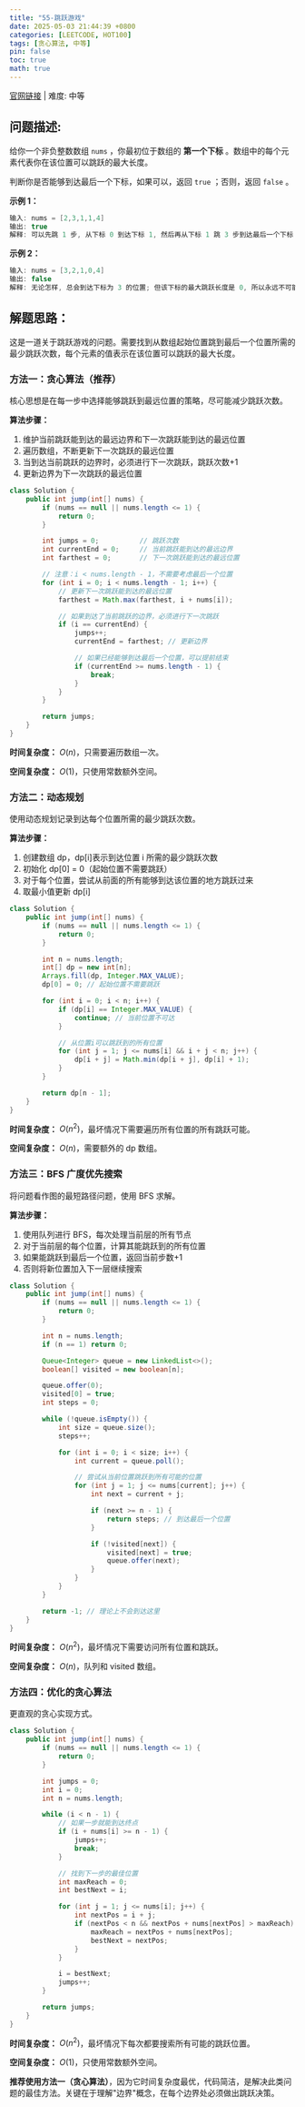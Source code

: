 ```yaml
---
title: "55-跳跃游戏"
date: 2025-05-03 21:44:39 +0800
categories: [LEETCODE, HOT100]
tags: [贪心算法, 中等]
pin: false
toc: true
math: true
---
```


[官网链接](https://leetcode.cn/problems/jump-game/) \| 难度: 中等

## 问题描述:

给你一个非负整数数组 `nums` ，你最初位于数组的 **第一个下标** 。数组中的每个元素代表你在该位置可以跳跃的最大长度。

判断你是否能够到达最后一个下标，如果可以，返回 `true` ；否则，返回 `false` 。

**示例 1：**

```java
输入: nums = [2,3,1,1,4]
输出: true
解释: 可以先跳 1 步, 从下标 0 到达下标 1, 然后再从下标 1 跳 3 步到达最后一个下标
```

**示例 2：**

```java
输入: nums = [3,2,1,0,4]
输出: false
解释: 无论怎样, 总会到达下标为 3 的位置; 但该下标的最大跳跃长度是 0, 所以永远不可能到达最后一个下标
```

## 解题思路：

这是一道关于跳跃游戏的问题。需要找到从数组起始位置跳到最后一个位置所需的最少跳跃次数，每个元素的值表示在该位置可以跳跃的最大长度。

### 方法一：贪心算法（推荐）

核心思想是在每一步中选择能够跳跃到最远位置的策略，尽可能减少跳跃次数。

**算法步骤：**

1. 维护当前跳跃能到达的最远边界和下一次跳跃能到达的最远位置
2. 遍历数组，不断更新下一次跳跃的最远位置
3. 当到达当前跳跃的边界时，必须进行下一次跳跃，跳跃次数+1
4. 更新边界为下一次跳跃的最远位置

```java
class Solution {
    public int jump(int[] nums) {
        if (nums == null || nums.length <= 1) {
            return 0;
        }

        int jumps = 0;          // 跳跃次数
        int currentEnd = 0;     // 当前跳跃能到达的最远边界
        int farthest = 0;       // 下一次跳跃能到达的最远位置

        // 注意：i < nums.length - 1，不需要考虑最后一个位置
        for (int i = 0; i < nums.length - 1; i++) {
            // 更新下一次跳跃能到达的最远位置
            farthest = Math.max(farthest, i + nums[i]);

            // 如果到达了当前跳跃的边界，必须进行下一次跳跃
            if (i == currentEnd) {
                jumps++;
                currentEnd = farthest; // 更新边界

                // 如果已经能够到达最后一个位置，可以提前结束
                if (currentEnd >= nums.length - 1) {
                    break;
                }
            }
        }

        return jumps;
    }
}
```

**时间复杂度：** $O(n)$，只需要遍历数组一次。

**空间复杂度：** $O(1)$，只使用常数额外空间。

### 方法二：动态规划

使用动态规划记录到达每个位置所需的最少跳跃次数。

**算法步骤：**

1. 创建数组 dp，dp[i]表示到达位置 i 所需的最少跳跃次数
2. 初始化 dp[0] = 0（起始位置不需要跳跃）
3. 对于每个位置，尝试从前面的所有能够到达该位置的地方跳跃过来
4. 取最小值更新 dp[i]

```java
class Solution {
    public int jump(int[] nums) {
        if (nums == null || nums.length <= 1) {
            return 0;
        }

        int n = nums.length;
        int[] dp = new int[n];
        Arrays.fill(dp, Integer.MAX_VALUE);
        dp[0] = 0; // 起始位置不需要跳跃

        for (int i = 0; i < n; i++) {
            if (dp[i] == Integer.MAX_VALUE) {
                continue; // 当前位置不可达
            }

            // 从位置i可以跳跃到的所有位置
            for (int j = 1; j <= nums[i] && i + j < n; j++) {
                dp[i + j] = Math.min(dp[i + j], dp[i] + 1);
            }
        }

        return dp[n - 1];
    }
}
```

**时间复杂度：** $O(n^2)$，最坏情况下需要遍历所有位置的所有跳跃可能。

**空间复杂度：** $O(n)$，需要额外的 dp 数组。

### 方法三：BFS 广度优先搜索

将问题看作图的最短路径问题，使用 BFS 求解。

**算法步骤：**

1. 使用队列进行 BFS，每次处理当前层的所有节点
2. 对于当前层的每个位置，计算其能跳跃到的所有位置
3. 如果能跳跃到最后一个位置，返回当前步数+1
4. 否则将新位置加入下一层继续搜索

```java
class Solution {
    public int jump(int[] nums) {
        if (nums == null || nums.length <= 1) {
            return 0;
        }

        int n = nums.length;
        if (n == 1) return 0;

        Queue<Integer> queue = new LinkedList<>();
        boolean[] visited = new boolean[n];

        queue.offer(0);
        visited[0] = true;
        int steps = 0;

        while (!queue.isEmpty()) {
            int size = queue.size();
            steps++;

            for (int i = 0; i < size; i++) {
                int current = queue.poll();

                // 尝试从当前位置跳跃到所有可能的位置
                for (int j = 1; j <= nums[current]; j++) {
                    int next = current + j;

                    if (next >= n - 1) {
                        return steps; // 到达最后一个位置
                    }

                    if (!visited[next]) {
                        visited[next] = true;
                        queue.offer(next);
                    }
                }
            }
        }

        return -1; // 理论上不会到达这里
    }
}
```

**时间复杂度：** $O(n^2)$，最坏情况下需要访问所有位置和跳跃。

**空间复杂度：** $O(n)$，队列和 visited 数组。

### 方法四：优化的贪心算法

更直观的贪心实现方式。

```java
class Solution {
    public int jump(int[] nums) {
        if (nums == null || nums.length <= 1) {
            return 0;
        }

        int jumps = 0;
        int i = 0;
        int n = nums.length;

        while (i < n - 1) {
            // 如果一步就能到达终点
            if (i + nums[i] >= n - 1) {
                jumps++;
                break;
            }

            // 找到下一步的最佳位置
            int maxReach = 0;
            int bestNext = i;

            for (int j = 1; j <= nums[i]; j++) {
                int nextPos = i + j;
                if (nextPos < n && nextPos + nums[nextPos] > maxReach) {
                    maxReach = nextPos + nums[nextPos];
                    bestNext = nextPos;
                }
            }

            i = bestNext;
            jumps++;
        }

        return jumps;
    }
}
```

**时间复杂度：** $O(n^2)$，最坏情况下每次都要搜索所有可能的跳跃位置。

**空间复杂度：** $O(1)$，只使用常数额外空间。

**推荐使用方法一（贪心算法）**，因为它时间复杂度最优，代码简洁，是解决此类问题的最佳方法。关键在于理解"边界"概念，在每个边界处必须做出跳跃决策。
